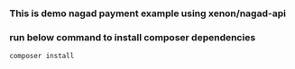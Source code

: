### This is demo nagad payment example using xenon/nagad-api

### run below command to install composer dependencies

`composer install`
